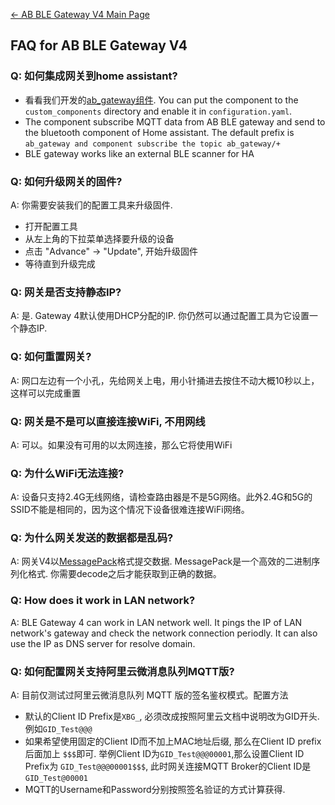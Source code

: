[← AB BLE Gateway V4 Main Page](AB_BLE_Gateway_V4.md)

## FAQ for AB BLE Gateway V4

### Q: 如何集成网关到home assistant? ###

* 看看我们开发的[ab_gateway组件](https://github.com/AprilBrother/component-ab-gateway). You can put the component to the `custom_components` directory and enable it in `configuration.yaml`. 
* The component subscribe MQTT data from AB BLE gateway and send to the bluetooth component of Home assistant. The default prefix is `ab_gateway and component subscribe the topic ab_gateway/+`
* BLE gateway works like an external BLE scanner for HA

### Q: 如何升级网关的固件? ###

A: 你需要安装我们的配置工具来升级固件.

* 打开配置工具
* 从左上角的下拉菜单选择要升级的设备
* 点击 "Advance" -> "Update", 开始升级固件
* 等待直到升级完成

### Q: 网关是否支持静态IP? ###

A: 是. Gateway 4默认使用DHCP分配的IP. 你仍然可以通过配置工具为它设置一个静态IP.

### Q: 如何重置网关? ###

A: 网口左边有一个小孔，先给网关上电，用小针捅进去按住不动大概10秒以上，这样可以完成重置

### Q: 网关是不是可以直接连接WiFi, 不用网线 ###

A: 可以。如果没有可用的以太网连接，那么它将使用WiFi

### Q: 为什么WiFi无法连接? ###

A: 设备只支持2.4G无线网络，请检查路由器是不是5G网络。此外2.4G和5G的SSID不能是相同的，因为这个情况下设备很难连接WiFi网络。

### Q: 为什么网关发送的数据都是乱码? ###

A: 网关V4以[MessagePack](https://msgpack.org/)格式提交数据.  MessagePack是一个高效的二进制序列化格式. 你需要decode之后才能获取到正确的数据。

### Q: How does it work in LAN network? ###

A: BLE Gateway 4 can work in LAN network well. It pings the IP of LAN network's gateway and check the network connection periodly. It can also use the IP as DNS server for resolve domain.

### Q: 如何配置网关支持阿里云微消息队列MQTT版? ###

A: 目前仅测试过阿里云微消息队列 MQTT 版的签名鉴权模式。配置方法

* 默认的Client ID Prefix是`XBG_`, 必须改成按照阿里云文档中说明改为GID开头.例如`GID_Test@@@`
* 如果希望使用固定的Client ID而不加上MAC地址后缀, 那么在Client ID prefix后面加上 `$$$`即可. 举例Client ID为`GID_Test@@@00001`,那么设置Client ID Prefix为 `GID_Test@@@00001$$$`, 此时网关连接MQTT Broker的Client ID是`GID_Test@00001`
* MQTT的Username和Password分别按照签名验证的方式计算获得.
